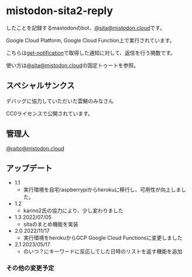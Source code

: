 # mistodon-sita2-reply

したことを記録するmastodonのbot、[@sita@mistodon.cloud](https://mistodon.cloud/@sita)です。

Google Cloud Platform, Google Cloud Function上で実行されています。

こちらは[get-notification](https://github.com/raito417/mistodon-sita2-get-notification)で取得した通知に対して、返信を行う関数です。

使い方は[@sita@mistodon.cloud](https://mistodon.cloud/@sita)の固定トゥートを参照。


## スペシャルサンクス

デバッグに協力していただいた雲鯖のみなさん

CC0ライセンスで公開されています。

## 管理人

[@raito@mistodon.cloud](https://mistodon.cloud/@raito)

## アップデート

- 1.1
  - 実行環境を自宅raspberrypiからherokuに移行し、可用性が向上しました。
- 1.2
  - karino2氏の協力により、少し変わりました
- 1.3 2022/07/05
  - sitaのまとめ機能を実装
- 2.0 2022/11/17
  - 実行環境をherokuからGCP Google Cloud Functionsに変更しました
- 2.1 2023/05/17
  - のいつ？にキーワードに反応してした日時のリストを返す機能を追加
### その他の変更予定